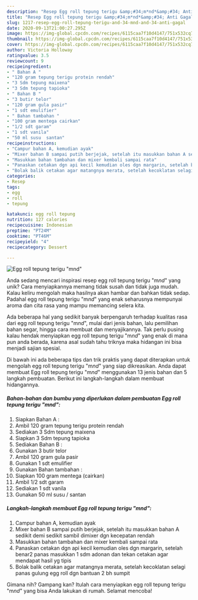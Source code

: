 ```yaml
---
description: "Resep Egg roll tepung terigu &amp;#34;m*nd*&amp;#34; Anti Gagal"
title: "Resep Egg roll tepung terigu &amp;#34;m*nd*&amp;#34; Anti Gagal"
slug: 1217-resep-egg-roll-tepung-terigu-and-34-mnd-and-34-anti-gagal
date: 2020-09-13T21:00:27.295Z
image: https://img-global.cpcdn.com/recipes/6115caa7f10d4147/751x532cq70/egg-roll-tepung-terigu-mnd-foto-resep-utama.jpg
thumbnail: https://img-global.cpcdn.com/recipes/6115caa7f10d4147/751x532cq70/egg-roll-tepung-terigu-mnd-foto-resep-utama.jpg
cover: https://img-global.cpcdn.com/recipes/6115caa7f10d4147/751x532cq70/egg-roll-tepung-terigu-mnd-foto-resep-utama.jpg
author: Victoria Holloway
ratingvalue: 3.5
reviewcount: 9
recipeingredient:
- " Bahan A "
- "120 gram tepung terigu protein rendah"
- "3 Sdm tepung maixena"
- "3 Sdm tepung tapioka"
- " Bahan B "
- "3 butir telor"
- "120 gram gula pasir"
- "1 sdt emulifier"
- " Bahan tambahan "
- "100 gram mentega cairkan"
- "1/2 sdt garam"
- "1 sdt vanila"
- "50 ml susu  santan"
recipeinstructions:
- "Campur bahan A, kemudian ayak"
- "Mixer bahan B sampai putih berjejak, setelah itu masukkan bahan A sedikit demi sedikit sambil dimixer dgn kecepatan rendah"
- "Masukkan bahan tambahan dan mixer kembali sampai rata"
- "Panaskan cetakan dgn api kecil kemudian oles dgn margarin, setelah benar2 panas masukkan 1 sdm adonan dan tekan cetakan agar mendapat hasil yg tipis"
- "Bolak balik cetakan agar matangnya merata, setelah kecoklatan selagi panas gulung egg roll dgn bantuan 2 bh sumpit"
categories:
- Resep
tags:
- egg
- roll
- tepung

katakunci: egg roll tepung 
nutrition: 127 calories
recipecuisine: Indonesian
preptime: "PT24M"
cooktime: "PT46M"
recipeyield: "4"
recipecategory: Dessert

---
```



![Egg roll tepung terigu &#34;m*nd*&#34;](https://img-global.cpcdn.com/recipes/6115caa7f10d4147/751x532cq70/egg-roll-tepung-terigu-mnd-foto-resep-utama.jpg)

Anda sedang mencari inspirasi resep egg roll tepung terigu &#34;m*nd*&#34; yang unik? Cara menyiapkannya memang tidak susah dan tidak juga mudah. Kalau keliru mengolah maka hasilnya akan hambar dan bahkan tidak sedap. Padahal egg roll tepung terigu &#34;m*nd*&#34; yang enak seharusnya mempunyai aroma dan cita rasa yang mampu memancing selera kita.

Ada beberapa hal yang sedikit banyak berpengaruh terhadap kualitas rasa dari egg roll tepung terigu &#34;m*nd*&#34;, mulai dari jenis bahan, lalu pemilihan bahan segar, hingga cara membuat dan menyajikannya. Tak perlu pusing kalau hendak menyiapkan egg roll tepung terigu &#34;m*nd*&#34; yang enak di mana pun anda berada, karena asal sudah tahu triknya maka hidangan ini bisa menjadi sajian spesial.




Di bawah ini ada beberapa tips dan trik praktis yang dapat diterapkan untuk mengolah egg roll tepung terigu &#34;m*nd*&#34; yang siap dikreasikan. Anda dapat membuat Egg roll tepung terigu &#34;m*nd*&#34; menggunakan 13 jenis bahan dan 5 langkah pembuatan. Berikut ini langkah-langkah dalam membuat hidangannya.

<!--inarticleads1-->

##### Bahan-bahan dan bumbu yang diperlukan dalam pembuatan Egg roll tepung terigu &#34;m*nd*&#34;:

1. Siapkan  Bahan A :
1. Ambil 120 gram tepung terigu protein rendah
1. Sediakan 3 Sdm tepung maixena
1. Siapkan 3 Sdm tepung tapioka
1. Sediakan  Bahan B :
1. Gunakan 3 butir telor
1. Ambil 120 gram gula pasir
1. Gunakan 1 sdt emulifier
1. Gunakan  Bahan tambahan :
1. Siapkan 100 gram mentega (cairkan)
1. Ambil 1/2 sdt garam
1. Sediakan 1 sdt vanila
1. Gunakan 50 ml susu / santan




<!--inarticleads2-->

##### Langkah-langkah membuat Egg roll tepung terigu &#34;m*nd*&#34;:

1. Campur bahan A, kemudian ayak
1. Mixer bahan B sampai putih berjejak, setelah itu masukkan bahan A sedikit demi sedikit sambil dimixer dgn kecepatan rendah
1. Masukkan bahan tambahan dan mixer kembali sampai rata
1. Panaskan cetakan dgn api kecil kemudian oles dgn margarin, setelah benar2 panas masukkan 1 sdm adonan dan tekan cetakan agar mendapat hasil yg tipis
1. Bolak balik cetakan agar matangnya merata, setelah kecoklatan selagi panas gulung egg roll dgn bantuan 2 bh sumpit




Gimana nih? Gampang kan? Itulah cara menyiapkan egg roll tepung terigu &#34;m*nd*&#34; yang bisa Anda lakukan di rumah. Selamat mencoba!
